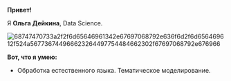 __Привет!__

Я __Ольга Дейкина__, Data Science.


![68747470733a2f2f6d65646961342e67697068792e636f6d2f6d656469612f524a567736744966623264497754484662302f67697068792e676966](https://github.com/DejkinaOlga/DejkinaOlga/assets/138812148/7daea321-b92c-4359-ba6c-0fb61f96a0ff)

__Вот, что я умею:__
- Обработка естественного языка. Тематическое моделирование.


<!---
DejkinaOlga/DejkinaOlga is a ✨ special ✨ repository because its `README.md` (this file) appears on your GitHub profile.
You can click the Preview link to take a look at your changes.
--->
